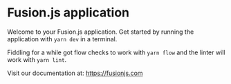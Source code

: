 # Fusion.js application

Welcome to your Fusion.js application. Get started by running the application with `yarn dev` in a terminal.

Fiddling for a while got flow checks to work with `yarn flow` and the linter will work with `yarn lint`.

Visit our documentation at: https://fusionjs.com
